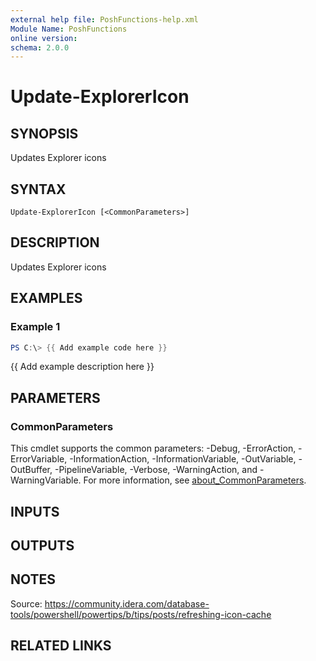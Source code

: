 ```yaml
---
external help file: PoshFunctions-help.xml
Module Name: PoshFunctions
online version:
schema: 2.0.0
---
```


# Update-ExplorerIcon

## SYNOPSIS
Updates Explorer icons

## SYNTAX

```
Update-ExplorerIcon [<CommonParameters>]
```

## DESCRIPTION
Updates Explorer icons

## EXAMPLES

### Example 1
```powershell
PS C:\> {{ Add example code here }}
```

{{ Add example description here }}

## PARAMETERS

### CommonParameters
This cmdlet supports the common parameters: -Debug, -ErrorAction, -ErrorVariable, -InformationAction, -InformationVariable, -OutVariable, -OutBuffer, -PipelineVariable, -Verbose, -WarningAction, and -WarningVariable. For more information, see [about_CommonParameters](http://go.microsoft.com/fwlink/?LinkID=113216).

## INPUTS

## OUTPUTS

## NOTES
Source: https://community.idera.com/database-tools/powershell/powertips/b/tips/posts/refreshing-icon-cache

## RELATED LINKS
